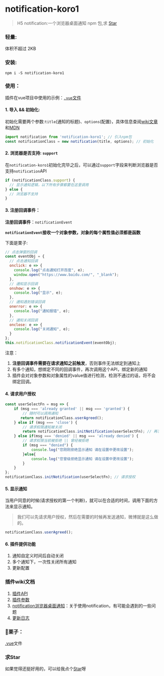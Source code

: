 # notification-koro1

> H5 notification:一个浏览器桌面通知 npm 包,求 [Star](https://github.com/OBKoro1/notification-Koro1)

### 轻量:

体积不超过 2KB

### 安装:

```
npm i -S notification-koro1
```

### 使用：

插件在vue项目中使用的示例：[`.vue`文件](https://github.com/OBKoro1/notification-Koro1/blob/6749408e1225f4dbcb8101d2eeb4509381de380f/example.vue)

#### 1. 导入 && 初始化:

初始化需要两个参数:`title`(通知的标题)、`options`(配置)，具体信息查阅[wiki文章]()和[MDN](https://developer.mozilla.org/zh-CN/docs/Web/API/notification)

```js
import notification from 'notification-koro1'; // 引入npm包
const notificationClass = new notification(title, options); // 初始化
```

#### 2. 浏览器是否支持: `support`

在`notification-koro1`初始化完毕之后，可以通过`support`字段来判断浏览器是否支持`notification`API

```js
if (notificationClass.support) {
  // 显示通知逻辑，以下所有步骤都要在这里调用
} else {
  // 浏览器不支持
}
```

#### 3. 注册回调事件：

**注册回调事件**：`notificationEvent`

**`notificationEvent`接收一个对象参数，对象的每个属性值必须都是函数**

下面是栗子:

```js
// 点击弹窗的回调
const eventObj = {
  // 点击通知回调
  onclick: e => {
    console.log("点击通知打开百度", e);
    window.open("https://www.baidu.com/", "_blank");
  },
  // 通知显示回调
  onshow: e => {
    console.log("显示", e);
  },
  // 通知遇到错误回调
  onerror: e => {
    console.log("通知报错", e);
  },
  // 通知关闭回调
  onclose: e => {
    console.log("关闭通知", e);
  }
};
this.notificationClass.notificationEvent(eventObj);
```

注意： 

1. **注册回调事件需要在请求通知之前触发**，否则事件无法绑定到通知上
2. 有多个通知，想绑定不同的回调事件，再次调用这个API，绑定新的通知
3. 插件会对对象参数和对象属性的value值进行检测，检测不通过的话，将不会绑定回调。

#### 4. 请求用户授权

```js
const userSelectFn = msg => {
    if (msg === 'already granted' || msg === 'granted') {
        // 随时可以调用通知
       return notificationClass.userAgreed();
    } else if (msg === 'close') {
        // 请求权限通知被关闭
        return notificationClass.initNotification(userSelectFn); // 再次调用
    } else if(msg === 'denied' || msg === 'already denied') {
        // 请求权限当前被拒绝 || 曾经被拒绝
        if (msg === "denied") {
            console.log("您刚刚拒绝显示通知 请在设置中更改设置");
        }else{
            console.log("您曾级拒绝显示通知 请在设置中更改设置");
        }
    }
};
notificationClass.initNotification(userSelectFn); // 请求授权
```

#### 5. 显示通知

当用户同意的时候(请求授权的第一个判断)，就可以在合适的时间，调用下面的方法来显示通知。

> 我们可以先请求用户授权，然后在需要的时候再发送通知，微博就是这么做的。

```js
notificationClass.userAgreed();
```

#### 6. 插件提供功能

1. 通知自定义时间后自动关闭
2. 多个通知下，一次性关闭所有通知
3. 更新配置

### 插件wiki文档

1. [插件API]()
2. [插件参数]()
2. [notification浏览器桌面通知]()：关于使用notification，有可能会遇到的一些问题
4. [更新日志]()

### 栗子：

[.vue](https://github.com/OBKoro1/notification-Koro1/blob/6749408e1225f4dbcb8101d2eeb4509381de380f/example.vue)文件

### 求Star

如果觉得还挺好用的，可以给我点个[Star](https://github.com/OBKoro1/notification-Koro1)呀